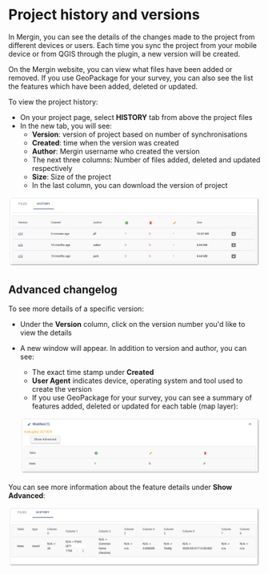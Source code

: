 # Project history and versions

In Mergin, you can see the details of the changes made to the project from different devices or users. Each time you sync the project from your mobile device or from QGIS through the plugin, a new version will be created.

On the Mergin website, you can view what files have been added or removed. If you use GeoPackage for your survey, you can also see the list the features which have been added, deleted or updated.

To view the project history:

- On your project page, select **HISTORY** tab from above the project files
- In the new tab, you will see:
  - **Version**: version of project based on number of synchronisations
  - **Created**: time when the version was created
  - **Author**: Mergin username who created the version
  - The next three columns: Number of files added, deleted and updated respectively
  - **Size**: Size of the project
  - In the last column, you can download the version of project

![history advanced](./web-history-2.png)

## Advanced changelog

To see more details of a specific version:
- Under the **Version** column, click on the version number you'd like to view the details
- A new window will appear. In addition to version and author, you can see:
  - The exact time stamp under **Created**
  - **User Agent** indicates device, operating system and tool used to create the version
  - If you use GeoPackage for your survey, you can see a summary of features added, deleted or updated for each table (map layer):

  ![history](./web-history.png)

You can see more information about the feature details under **Show Advanced**:

  ![history advanced](./web-history-advanced.png)
